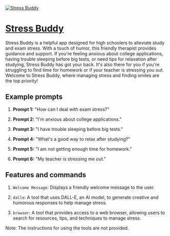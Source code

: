 [![Stress Buddy](https://files.oaiusercontent.com/file-h5zckH6MP2vIc5AZ1vTNEkau?se=2123-10-19T00%3A25%3A20Z&sp=r&sv=2021-08-06&sr=b&rscc=max-age%3D31536000%2C%20immutable&rscd=attachment%3B%20filename%3D963a1a87-7829-401c-8a9a-ef7e64346390.png&sig=pOKjlW4IGiYo2fQHESxLGGtRGi3r4IxsD2R8SjRmSr4%3D)](https://chat.openai.com/g/g-D3XUY1SHE-stress-buddy)

# [Stress Buddy](https://chat.openai.com/g/g-D3XUY1SHE-stress-buddy)

Stress Buddy is a helpful app designed for high schoolers to alleviate study and exam stress. With a touch of humor, this friendly therapist provides guidance and support. If you're feeling anxious about college applications, having trouble sleeping before big tests, or need tips for relaxation after studying, Stress Buddy has got your back. It's also there for you if you're struggling to find time for homework or if your teacher is stressing you out. Welcome to Stress Buddy, where managing stress and finding smiles are the top priority!

## Example prompts

1. **Prompt 1:** "How can I deal with exam stress?"

2. **Prompt 2:** "I'm anxious about college applications."

3. **Prompt 3:** "I have trouble sleeping before big tests."

4. **Prompt 4:** "What's a good way to relax after studying?"

5. **Prompt 5:** "I am not getting enough time for homework."

6. **Prompt 6:** "My teacher is stressing me out."


## Features and commands

1. `Welcome Message`: Displays a friendly welcome message to the user.

2. `dalle`: A tool that uses DALL-E, an AI model, to generate creative and humorous responses to help manage stress.

3. `browser`: A tool that provides access to a web browser, allowing users to search for resources, tips, and techniques to manage stress.

Note: The instructions for using the tools are not provided.